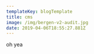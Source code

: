 ```yaml
---
templateKey: blogTemplate
title: cms
image: /img/bergen-v2-audit.jpg
date: 2019-04-06T18:55:27.881Z
---
```

oh yea

